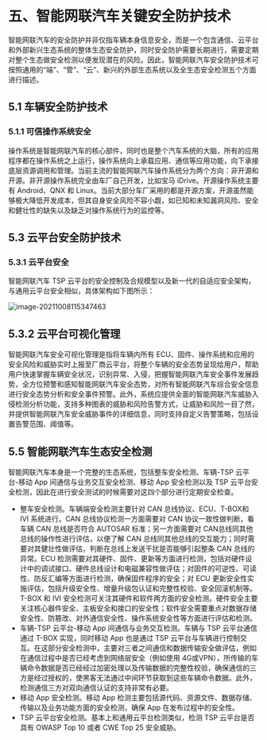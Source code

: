 # 五、智能网联汽车关键安全防护技术

智能网联汽车的安全防护并非仅指车辆本身信息安全，而是一个包含通信、云平台和外部新兴生态系统的整体生态安全防护，同时安全防护需要长期进行，需要定期对整个生态做安全检测以便发现潜在的风险。因此，智能网联汽车安全防护技术可按照通用的“端”、“管”、“云”、新兴的外部生态系统以及全生态安全检测五个方面进行描述。

## 5.1 车辆安全防护技术

### **5.1.1** 可信操作系统安全

操作系统是智能网联汽车的核心部件，同时也是整个汽车系统的大脑，所有的应用程序都在操作系统之上运行，操作系统向上承载应用、通信等应用功能，向下承接底层资源调用和管理。当前主流的智能网联汽车操作系统分为两个方向：非开源和开源。非开源操作系统完全由车厂自己开发，比如宝马 iDrive。开源操作系统主要有 Android、QNX 和 Linux。当前大部分车厂采用的都是开源方案，开源虽然能够极大降低开发成本，但其自身安全风险不容小觑，如已知和未知漏洞风险、安全和健壮性的缺失以及缺乏对操作系统行为的监控等。

## **5.3** 云平台安全防护技术

### **5.3.1** 云平台安全

智能网联汽车 TSP 云平台的安全控制及合规模型以及新一代的自适应安全架构，与通用云平台安全相似，具体架构如下图所示：

![image-20211008115347463](https://gitee.com/er-huomeng/l-img/raw/master/image-20211008115347463.png)

## **5.3.2** 云平台可视化管理

智能网联汽车安全可视化管理是指将车辆内所有 ECU、固件、操作系统和应用的安全风险和威胁实时上报至厂商云平台，将整个车辆的安全态势呈现给用户，帮助用户快速掌握车辆安全状况，识别异常、入侵，把握智能网联汽车安全事件发展趋势，全方位预警和感知智能网联汽车安全态势，对所有智能网联汽车综合安全信息进行安全态势分析和安全事件预警。此外，系统应提供全面的智能网联汽车威胁入侵检测分析功能，支持多种图表的威胁和风险告警方式，让威胁和风险一目了然，并提供智能网联汽车安全威胁事件的详细信息，同时支持自定义告警策略，包括设置告警范围、阈值等。

## **5.5** 智能网联汽车生态安全检测

智能网联汽车本身是一个完整的生态系统，包括整车安全检测、车辆-TSP 云平台-移动 App 间通信与业务交互安全检测、移动 App 安全检测以及 TSP 云平台安全检测，因此在进行安全测试的时候需要对这四个部分进行定期安全检查。

- 整车安全检测。车辆端安全检测主要针对 CAN 总线协议、ECU、T-BOX和 IVI 系统进行。CAN 总线协议检测一方面需要对 CAN 协议一致性做判断，看车辆 CAN 总线是否符合 AUTOSAR 标准；另一方面需要对 CAN总线同其他总线的操作性进行评估，以便了解 CAN 总线同其他总线的交互能力；同时需要对其健壮性做评估，判断在总线上发送干扰是否能够引起整条 CAN 总线的异常。ECU 检测需要对其硬件、固件、更新等方面进行检测，包括对硬件设计中的调试接口、硬件总线设计和电磁兼容性做评估；对固件的可逆性、可读性、防反汇编等方面进行检测，确保固件程序的安全；对 ECU 更新安全性实施评估，包括升级安全性、增量升级包认证和完整性校验、安全回滚机制等。T-BOX 和 IVI 安全检测可关注其硬件和软件两方面的安全检测。硬件安全主要关注核心器件安全、主板安全和接口的安全性；软件安全需要重点对数据存储安全性、防篡改、对外通信安全性、操作系统安全性等方面进行评估和检测。
- 车辆-TSP 云平台-移动 App 间通信与业务交互检测。车辆与 TSP 云平台通信通过 T-BOX 实现，同时移动 App 也是通过 TSP 云平台与车辆进行控制交互。在这部分安全检测中，主要对三者之间通信和数据传输安全做评估，例如在通信过程中是否已经考虑到网络层安全（例如使用 4G或VPN），所传输的车辆命令数据是否已经经过加密处理以及传输数据的完整性校验，确保通信的三方是经过授权的，使黑客无法通过中间环节获取到这些车辆命令数据。此外，检测通信三方对双向通信认证的支持非常有必要。
- 移动 App 安全检测。移动 App 检测主要包括源代码、资源文件、数据存储、传输以及业务功能方面的安全检测，确保 App 在发布过程中的安全性。
- TSP 云平台安全检测。基本上和通用云平台检测类似，检测 TSP 云平台是否具有 OWASP Top 10 或者 CWE Top 25 安全威胁。